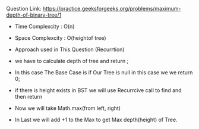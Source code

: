  Question Link: https://practice.geeksforgeeks.org/problems/maximum-depth-of-binary-tree/1

 - Time Complexcity : O(n)
 - Space Complexcity : O(heightof tree)

 - Approach used in This Question (Recurrtion)
 - we have to calculate depth of tree and return ;
 - In this case The Base Case is if Our Tree is null in this case we we return 0;
 - if there is height exists in BST we will use Recurrcive call to find and then return
 - Now we will take Math.max(from left, right)
 - In Last we will add +1 to the Max to get Max depth(height) of Tree.